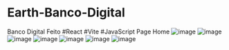 # Earth-Banco-Digital
Banco Digital Feito
 #React
 #Vite
 #JavaScript
                                                Page Home
![image](https://user-images.githubusercontent.com/102733869/202468124-026c2563-0fd2-4d86-a8fd-f685a81bc64a.png)
![image](https://user-images.githubusercontent.com/102733869/202471080-b21d5202-5031-435c-8cdc-930700f8d946.png)
![image](https://user-images.githubusercontent.com/102733869/202471365-72b8fde1-3280-452b-8893-3fe3f37fe5d7.png)
![image](https://user-images.githubusercontent.com/102733869/202471574-712e6196-59fb-47db-9b27-6f97450d05ad.png)
![image](https://user-images.githubusercontent.com/102733869/202471775-23ba0b94-cd74-416b-b966-14b02ca9a3bf.png)
![image](https://user-images.githubusercontent.com/102733869/202472029-65cdf09b-6f3e-452c-8e3d-39ff2dc40bd2.png)
![image](https://user-images.githubusercontent.com/102733869/202472335-0227f138-803a-4332-bc2a-c1b868aa9ac1.png)








